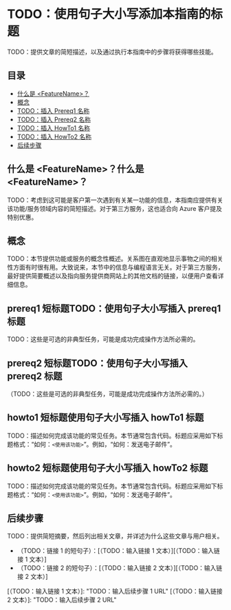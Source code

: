 <properties linkid="manage-services-hdinsight-avoid-WASB-throttling" urlDisplayName="HDInsight Administration" pageTitle="Avoid WASB throttling | Azure" metaKeywords="hdinsight, hdinsight administration, hdinsight administration azure" description="Learn how to avoid throttling with the Azure Storage Blob service."  services="HDInsight" umbracoNaviHide="0" disqusComments="1" editor="cgronlun" manager="paulettm" title="TODO: Add title of the guide, using sentence casing" authors="" />

# TODO：使用句子大小写添加本指南的标题

TODO：提供文章的简短描述，以及通过执行本指南中的步骤将获得哪些技能。

## 目录

-   [什么是 \<FeatureName\>？][什么是 \<FeatureName\>？]
-   [概念][概念]
-   [TODO：插入 Prereq1 名称][TODO：插入 Prereq1 名称]
-   [TODO：插入 Prereq2 名称][TODO：插入 Prereq2 名称]
-   [TODO：插入 HowTo1 名称][TODO：插入 HowTo1 名称]
-   [TODO：插入 HowTo2 名称][TODO：插入 HowTo2 名称]
-   [后续步骤][后续步骤]

## 什么是 \<FeatureName\>？什么是 \<FeatureName\>？

TODO：考虑到这可能是客户第一次遇到有关某一功能的信息，本指南应提供有关该功能/服务领域内容的简短描述。对于第三方服务，这也适合向 Azure 客户提及特别优惠。

## 概念

TODO：本节提供功能或服务的概念性概述。关系图在直观地显示事物之间的相关性方面有时很有用。大致说来，本节中的信息与编程语言无关。对于第三方服务，最好提供简要概述以及指向服务提供商网站上的其他文档的链接，以便用户查看详细信息。

## prereq1 短标题TODO：使用句子大小写插入 prereq1 标题

TODO：这些是可选的非典型任务，可能是成功完成操作方法所必需的。

## prereq2 短标题TODO：使用句子大小写插入 prereq2 标题

（TODO：这些是可选的非典型任务，可能是成功完成操作方法所必需的。）

## howto1 短标题使用句子大小写插入 howTo1 标题

TODO：描述如何完成该功能的常见任务。本节通常包含代码。标题应采用如下标题格式：“如何：`<使用该功能>`”。例如，“如何：发送电子邮件”。

## howto2 短标题使用句子大小写插入 howTo2 标题

TODO：描述如何完成该功能的常见任务。本节通常包含代码。标题应采用如下标题格式：“如何：`<使用该功能>`”。例如，“如何：发送电子邮件”。

## 后续步骤

TODO：提供简短摘要，然后列出相关文章，并详述为什么这些文章与用户相关。

-   （TODO：链接 1 的短句子）：[（TODO：输入链接 1 文本）][（TODO：输入链接 1 文本）]
-   （TODO：链接 2 的短句子）：[（TODO：输入链接 2 文本）][（TODO：输入链接 2 文本）]

  [什么是 \<FeatureName\>？]: #whatis
  [概念]: #Concepts
  [TODO：插入 Prereq1 名称]: #PreReq1
  [TODO：插入 Prereq2 名称]: #PreReq2
  [TODO：插入 HowTo1 名称]: #HowTo1
  [TODO：插入 HowTo2 名称]: #HowTo2
  [后续步骤]: #NextSteps
  [（TODO：输入链接 1 文本）]:  "TODO：输入后续步骤 1 URL"
  [（TODO：输入链接 2 文本）]:  "TODO：输入后续步骤 2 URL"
